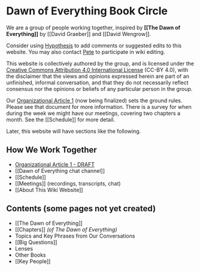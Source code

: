 # Dawn of Everything Book Circle

We are a group of people working together, inspired by **[[The Dawn of Everything]]** by [[David Graeber]] and [[David Wengrow]].

Consider using [Hypothesis]() to add comments or suggested edits to this website. You may also contact [Pete](mailto:kaminski@istori.com) to participate in wiki editing.

This website is collectively authored by the group, and is licensed under the [Creative Commons Attribution 4.0 International License](http://creativecommons.org/licenses/by/4.0/) (CC-BY 4.0), with the disclaimer that the views and opinions expressed herein are part of an unfinished, informal conversation, and that they do not necessarily reflect consensus nor the opinions or beliefs of any particular person in the group.

Our [Organizational Article 1](https://docs.google.com/document/d/1pqZOb-W3KZgMoWmWIIaLHkvAnZ5b6_OtB8qnRzFovCQ/edit?usp=sharing) (now being finalized) sets the ground rules. Please see that document for more information. There is a survey for when during the week we might have our meetings, covering two chapters a month. See the [[Schedule]] for more detail.

Later, this website will have sections like the following.

## How We Work Together

- [Organizational Article 1 - DRAFT](https://docs.google.com/document/d/1pqZOb-W3KZgMoWmWIIaLHkvAnZ5b6_OtB8qnRzFovCQ/edit?usp=sharing)
- [[Dawn of Everything chat channel]]
- [[Schedule]]
- [[Meetings]] (recordings, transcripts, chat)
- [[About This Wiki Website]]

## Contents (some pages not yet created)
- [[The Dawn of Everything]]
- [[Chapters]] _(of The Dawn of Everything)_
- Topics and Key Phrases from Our Conversations
- [[Big Questions]]
- Lenses
- Other Books
- [[Key People]]

